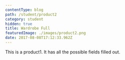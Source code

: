 ```yaml
---
contentType: blog
path: /student/product2
category: student
hidden: true
title: Wardrobe Full
featuredImage: ./images/product2.png
date: 2017-08-08T17:12:33.962Z
---
```


This is a product1. It has all the possible fields filled out.

